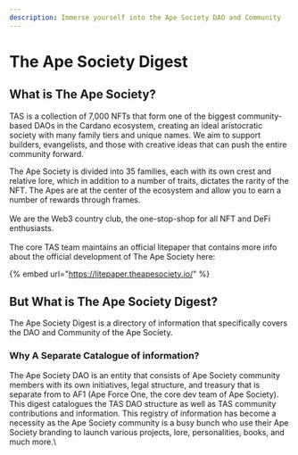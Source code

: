 ```yaml
---
description: Immerse yourself into the Ape Society DAO and Community
---
```


# The Ape Society Digest

## What is The Ape Society?

TAS is a collection of 7,000 NFTs that form one of the biggest community-based DAOs in the Cardano ecosystem, creating an ideal aristocratic society with many family tiers and unique names. We aim to support builders, evangelists, and those with creative ideas that can push the entire community forward.

The Ape Society is divided into 35 families, each with its own crest and relative lore, which in addition to a number of traits, dictates the rarity of the NFT. The Apes are at the center of the ecosystem and allow you to earn a number of rewards through frames.\
\
We are the Web3 country club, the one-stop-shop for all NFT and DeFi enthusiasts. \
\
The core TAS team maintains an official litepaper that contains more info about the official development of The Ape Society here:

{% embed url="https://litepaper.theapesociety.io/" %}

## But What is The Ape Society Digest?

The Ape Society Digest is a directory of information that specifically covers the DAO and Community of the Ape Society.

### Why A Separate Catalogue of information?

The Ape Society DAO is an entity that consists of Ape Society community members with its own initiatives, legal structure, and treasury that is separate from to AF1 (Ape Force One, the core dev team of Ape Society). This digest catalogues the TAS DAO structure as well as TAS community contributions and information. This registry of information has become a necessity as the Ape Society community is a busy bunch who use their Ape Society branding to launch various projects, lore, personalities, books, and much more.\
